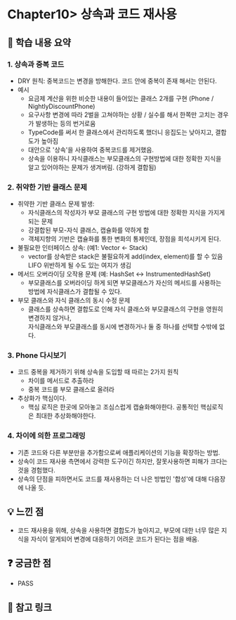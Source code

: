 # Chapter10> 상속과 코드 재사용

## 📌 학습 내용 요약
### 1. 상속과 중복 코드
- DRY 원칙: 중복코드는 변경을 방해한다. 코드 안에 중복이 존재 해서는 안된다.
- 예시
  - 요금제 계산을 위한  비슷한 내용이 들어있는 클래스 2개를 구현 (Phone / NightlyDiscountPhone)
  - 요구사항 변경에 따라 2벌을 고쳐야하는 상황 / 실수를 해서 한쪽만 고치는 경우가 발생하는 등의 번거로움
  - TypeCode를 써서 한 클래스에서 관리하도록 했더니 응집도는 낮아지고, 결합도가 높아짐
  - 대안으로 '상속'을 사용하여  중복코드를 제거했음.
  - 상속을 이용하니 자식클래스는 부모클래스의 구현방법에 대한 정확한 지식을 알고 있어야하는 문제가 생겨버림. (강하게 결합됨)
### 2. 취약한 기반 클래스 문제
- 취약한 기반 클래스 문제 발생:
    - 자식클래스의 작성자가 부모 클래스의 구현 방법에 대한 정확한 지식을 가지게 되는 문제
    - 강결합된 부모-자식 클래스, 캡슐화를 약하게 함
    - 객체지향의 기반은 캡슐화를 통한 변화의 통제인데, 장점을 희석시키게 된다.
- 불필요한 인터페이스 상속: (예1: Vector ← Stack)
    - vector를 상속받은 stack은 불필요하게 add(index, element)를 할 수 있음 LIFO 위반하게 될 수도 있는 여지가 생김
- 메서드 오버라이딩 오작용 문제 (예: HashSet <-> InstrumentedHashSet)
    - 부모클래스를 오버라이딩 하게 되면 부모클래스가 자신의 메서드를 사용하는 방법에 자식클래스가 결합될 수 있다.
- 부모 클래스와 자식 클래스의 동시 수정 문제
  -  클래스를 상속하면 결합도로 인해 자식 클래스와 부모클래스의 구현을 영원히 변경하지 않거나,   
  자식클래스와 부모클래스를 동시에 변경하거나 둘 중 하나를 선택할 수밖에 없다.
  
### 3. Phone 다시보기 
- 코드 중복을 제거하기 위해 상속을 도입할 때 따르는 2가지 원칙
  - 차이를 메서드로 추출하라
  - 중복 코드를 부모 클래스로 올려라
- 추상화가 핵심이다. 
  - 핵심 로직은 한곳에 모아놓고 조심스럽게 캡슐화해야한다. 공통적인 핵심로직은 최대한 추상화해야한다.

### 4. 차이에 의한 프로그래밍
- 기존 코드와 다른 부분만을 추가함으로써 애플리케이션의 기능을 확장하는 방법. 
- 상속이 코드 재사용 측면에서 강력한 도구이긴 하지만, 잘못사용하면 피해가 크다는 것을 경험했다. 
- 상속의 단점을 피하면서도 코드를 재사용하는 더 나은 방법인 '합성'에 대해 다음장에 나올 듯.

## 💡 느낀 점
- 코드 재사용을 위해, 상속을 사용하면 결합도가 높아지고, 부모에 대한 너무 많은 지식을 자식이 알게되어 변경에 대응하기 어려운 코드가 된다는 점을 배움.

## ❓ 궁금한 점
- PASS

## 🔗 참고 링크

